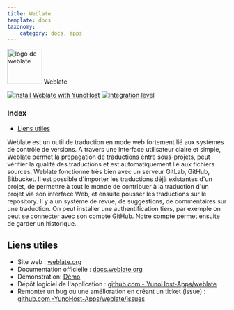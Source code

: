 ```yaml
---
title: Weblate
template: docs
taxonomy:
    category: docs, apps
---
```


<img src="/images/weblate_logo.svg" height="80px" alt="logo de weblate"> Weblate

[![Install Weblate with YunoHost](https://install-app.yunohost.org/install-with-yunohost.png)](https://install-app.yunohost.org/?app=weblate) [![Integration level](https://dash.yunohost.org/integration/weblate.svg)](https://dash.yunohost.org/appci/app/weblate)

### Index

- [Liens utiles](#liens-utiles)

Weblate est un outil de traduction en mode web fortement lié aux systèmes de contrôle de versions. A travers une interface utilisateur claire et simple, Weblate permet la propagation de traductions entre sous-projets, peut vérifier la qualité des traductions et est automatiquement lié aux fichiers sources.
Weblate fonctionne très bien avec un serveur GitLab, GitHub, Bitbucket. Il est possible d'importer les traductions déjà existantes d'un projet, de permettre à tout le monde de contribuer à la traduction d'un projet via son interface Web, et ensuite pousser les traductions sur le repository.
Il y a un système de revue, de suggestions, de commentaires sur une traduction.
On peut installer une authentification tiers, par exemple on peut se connecter avec son compte GitHub. Notre compte permet ensuite de garder un historique.

## Liens utiles

+ Site web : [weblate.org](https://weblate.org/)
+ Documentation officielle : [docs.weblate.org](https://docs.weblate.org/)
+ Démonstration: [Démo](https://docs.weblate.org/)
+ Dépôt logiciel de l'application : [github.com - YunoHost-Apps/weblate](https://github.com/YunoHost-Apps/weblate_ynh)
+ Remonter un bug ou une amélioration en créant un ticket (issue) : [github.com -YunoHost-Apps/weblate/issues](https://github.com/YunoHost-Apps/weblate_ynh/issues)
